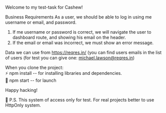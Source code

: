 Welcome to my test-task for Cashew!

Business Requirements
As a user, we should be able to log in using me username or email, and password.
1. If me username or password is correct, we will navigate the user to dashboard
route, and showing his email on the header.
2. If the email or email was incorrect, we must show an error message.

Data we can use from https://reqres.in/ (you can find users emails in the list of users (for test you can give one: michael.lawson@reqres.in)

When you clone the project:
<br/>
:zap: npm install -- for installing libraries and dependencies.
<br/>
:rocket: npm start -- for launch

Happy hacking!


:rotating_light: P.S. This system of acсess only for test. 
For real projects better to use HttpOnly system.
